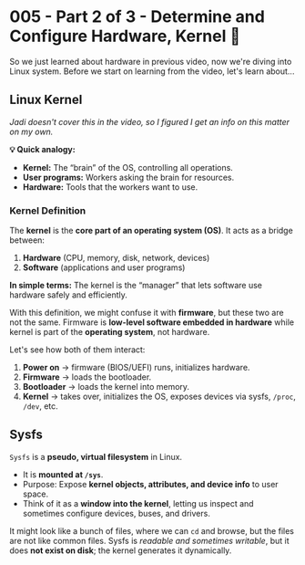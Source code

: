 # 005 - Part 2 of 3 - Determine and Configure Hardware, Kernel 🌽
So we just learned about hardware in previous video, now we're diving into Linux system. Before we start on learning from the video, let's learn about...

## Linux Kernel
*Jadi doesn't cover this in the video, so I figured I get an info on this matter on my own.*

**💡 Quick analogy:**
- **Kernel:** The “brain” of the OS, controlling all operations.
- **User programs:** Workers asking the brain for resources.
- **Hardware:** Tools that the workers want to use.

### Kernel Definition
The **kernel** is the **core part of an operating system (OS)**. It acts as a bridge between:
1. **Hardware** (CPU, memory, disk, network, devices)    
2. **Software** (applications and user programs)

**In simple terms:** The kernel is the “manager” that lets software use hardware safely and efficiently.

With this definition, we might confuse it with **firmware**, but these two are not the same. Firmware is **low-level software embedded in hardware** while kernel is part of the **operating system**, not hardware.

Let's see how both of them interact: 
1. **Power on** → firmware (BIOS/UEFI) runs, initializes hardware.
2. **Firmware** → loads the bootloader.
3. **Bootloader** → loads the kernel into memory.
4. **Kernel** → takes over, initializes the OS, exposes devices via sysfs, `/proc`, `/dev`, etc.

## Sysfs
`Sysfs` is a **pseudo, virtual filesystem** in Linux.
- It is **mounted at `/sys`**.
- Purpose: Expose **kernel objects, attributes, and device info** to user space.
- Think of it as a **window into the kernel**, letting us inspect and sometimes configure devices, buses, and drivers.

It might look like a bunch of files, where we can `cd` and browse, but the files are not like common files. Sysfs is _readable and sometimes writable_, but it does **not exist on disk**; the kernel generates it dynamically.